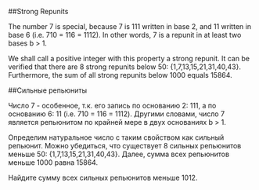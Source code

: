 ##Strong Repunits


The number 7 is special, because 7 is 111 written in base 2, and 11 written in base 6 (i.e. 710 = 116 = 1112). In other words, 7 is a repunit in at least two bases b > 1. 


We shall call a positive integer with this property a strong repunit. It can be verified that there are 8 strong repunits below 50:  {1,7,13,15,21,31,40,43}. Furthermore, the sum of all strong repunits below 1000 equals 15864.

##Сильные репьюниты


Число 7 - особенное, т.к. его запись по основанию 2: 111, а по основанию 6: 11 (i.e. 710 = 116 = 1112).
Другими словами, число 7 является репьюнитом по крайней мере в двух основаниях b > 1.


Определим натуральное число с таким свойством как сильный репьюнит. Можно убедиться, что существует 8 сильных репьюнитов меньше 50: {1,7,13,15,21,31,40,43}.
Далее, сумма всех репьюнитов меньше 1000 равна 15864.

Найдите сумму всех сильных репьюнитов меньше 1012.
